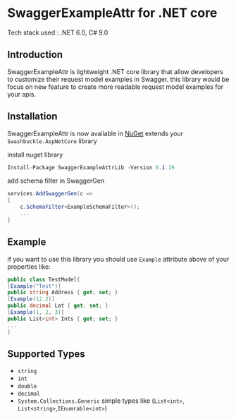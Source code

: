 
# SwaggerExampleAttr for .NET core

Tech stack used :  .NET 6.0, C# 9.0
## Introduction
SwaggerExampleAttr is lightweight .NET core library that allow developers to customize their request model examples in Swagger. this library would be focus on new feature to create more readable request model examples for your apis.

## Installation
SwaggerExampleAttr is now available in [NuGet](https://www.nuget.org/packages/SwaggerExampleAttrLib) extends your ```Swashbuckle.AspNetCore``` library

install nuget library
```c#
Install-Package SwaggerExampleAttrLib -Version 0.1.19
```
add schema filter in SwaggerGen
```c#
services.AddSwaggerGen(c =>  
{  
    c.SchemaFilter<ExampleSchemaFilter>();
    ...
}
```
## Example
if you want to use this library you should use `Example` attribute above of your properties like:
```c#
public class TestModel{
[Example("Test")]   
public string Address { get; set; }
[Example(12.2)]   
public decimal Lat { get; set; }
[Example(1, 2, 3)]   
public List<int> Ints { get; set; }
...
}
```
## Supported Types

- `string`
- `int`
- `double`
- `decimal`
- `System.Collections.Generic` simple types like (`List<int>`, `List<string>`,`IEnumrable<int>`)
